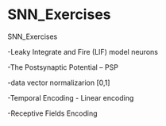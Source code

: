 # SNN_Exercises
SNN_Exercises

-Leaky Integrate and Fire (LIF) model neurons

-The Postsynaptic Potential – PSP

-data vector normalizarion [0,1]

-Temporal Encoding - Linear encoding

-Receptive Fields Encoding


